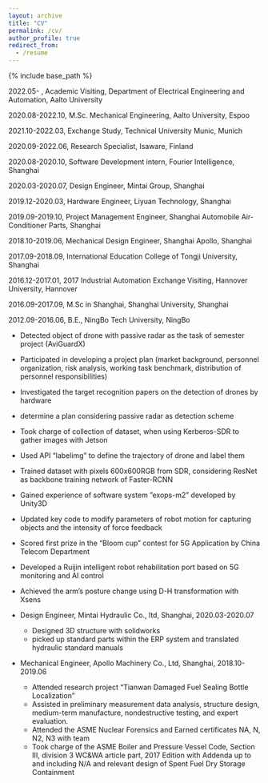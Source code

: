 ```yaml
---
layout: archive
title: "CV"
permalink: /cv/
author_profile: true
redirect_from:
  - /resume
---
```


{% include base_path %}

2022.05- , Academic Visiting, Department of Electrical Engineering and Automation, Aalto University

2020.08-2022.10, M.Sc. Mechanical Engineering, Aalto University, Espoo

2021.10-2022.03, Exchange Study, Technical University Munic, Munich

2020.09-2022.06, Research Specialist, Isaware, Finland

2020.08-2020.10, Software Development intern, Fourier Intelligence, Shanghai

2020.03-2020.07, Design Engineer, Mintai Group, Shanghai

2019.12-2020.03, Hardware Engineer, Liyuan Technology, Shanghai

2019.09-2019.10, Project Management Engineer, Shanghai Automobile Air-Conditioner Parts, Shanghai

2018.10-2019.06, Mechanical Design Engineer, Shanghai Apollo, Shanghai

2017.09-2018.09, International Education College of Tongji University, Shanghai

2016.12-2017.01, 2017 Industrial Automation Exchange Visiting, Hannover University, Hannover

2016.09-2017.09, M.Sc in Shanghai, Shanghai University, Shanghai

2012.09-2016.06, B.E., NingBo Tech University, NingBo



* Detected object of drone with passive radar as the task of semester project (AviGuardX)
* Participated in developing a project plan (market background, personnel organization, risk analysis, working task benchmark, distribution of personnel responsibilities)
* Investigated the target recognition papers on the detection of drones by hardware
* determine a plan considering passive radar as detection scheme
* Took charge of collection of dataset, when using Kerberos-SDR to gather images with Jetson
* Used API “labelimg” to define the trajectory of drone and label them
* Trained dataset with pixels 600x600RGB from SDR, considering ResNet as backbone training network of Faster-RCNN



* Gained experience of software system ”exops-m2” developed by Unity3D
* Updated key code to modify parameters of robot motion for capturing objects and the intensity of force feedback
* Scored first prize in the “Bloom cup” contest for 5G Application by China Telecom Department
* Developed a Ruijin intelligent robot rehabilitation port based on 5G monitoring and AI control
* Achieved the arm’s posture change using D-H transformation with Xsens



* Design Engineer, Mintai Hydraulic Co., ltd, Shanghai, 2020.03-2020.07   
  * Designed 3D structure with solidworks
  * picked up standard parts within the ERP system and translated hydraulic standard manuals



* Mechanical Engineer, Apollo Machinery Co., Ltd, Shanghai, 2018.10-2019.06
  * Attended research project “Tianwan Damaged Fuel Sealing Bottle Localization”
  * Assisted in preliminary measurement data analysis, structure design, medium-term manufacture, nondestructive testing, and expert evaluation.
  * Attended the ASME Nuclear Forensics and Earned certificates NA, N, N2, N3 with team
  * Took charge of the ASME Boiler and Pressure Vessel Code, Section III, division 3 WC&WA article part, 2017 Edition with Addenda up to and including N/A and relevant design of Spent Fuel Dry Storage Containment

